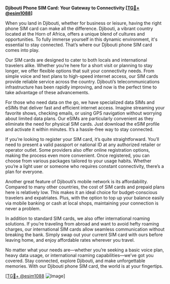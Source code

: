 **Djibouti Phone SIM Card: Your Gateway to Connectivity [[TG💪+ @esim1088](https://t.me/s/esim1088)]**

When you land in Djibouti, whether for business or leisure, having the right phone SIM card can make all the difference. Djibouti, a vibrant country located at the Horn of Africa, offers a unique blend of cultures and opportunities. To fully immerse yourself in this dynamic environment, it's essential to stay connected. That’s where our Djibouti phone SIM card comes into play.

Our SIM cards are designed to cater to both locals and international travelers alike. Whether you’re here for a short visit or planning to stay longer, we offer flexible options that suit your connectivity needs. From simple voice and text plans to high-speed internet access, our SIM cards provide reliable service across the country. Djibouti’s telecommunications infrastructure has been rapidly improving, and now is the perfect time to take advantage of these advancements.

For those who need data on the go, we have specialized data SIMs and eSIMs that deliver fast and efficient internet access. Imagine streaming your favorite shows, checking emails, or using GPS navigation without worrying about limited data plans. Our eSIMs are particularly convenient as they eliminate the need for physical SIM cards. Just download the eSIM profile and activate it within minutes. It’s a hassle-free way to stay connected.

If you’re looking to register your SIM card, it’s quite straightforward. You’ll need to present a valid passport or national ID at any authorized retailer or operator outlet. Some providers also offer online registration options, making the process even more convenient. Once registered, you can choose from various packages tailored to your usage habits. Whether you’re a light user or someone who requires constant connectivity, there’s a plan for everyone.

Another great feature of Djibouti’s mobile network is its affordability. Compared to many other countries, the cost of SIM cards and prepaid plans here is relatively low. This makes it an ideal choice for budget-conscious travelers and expatriates. Plus, with the option to top up your balance easily via mobile banking or cash at local shops, maintaining your connection is never a problem.

In addition to standard SIM cards, we also offer international roaming solutions. If you’re traveling from abroad and want to avoid hefty roaming charges, our international SIM cards allow seamless communication without breaking the bank. Simply swap out your current SIM card with ours before leaving home, and enjoy affordable rates wherever you travel.

No matter what your needs are—whether you’re seeking a basic voice plan, heavy data usage, or international roaming capabilities—we’ve got you covered. Stay connected, explore Djibouti, and make unforgettable memories. With our Djibouti phone SIM card, the world is at your fingertips.

[[TG💪+ @esim1088](https://t.me/s/esim1088) ![Image](https://i.postimg.cc/Y0z9fWf4/image.png)]
